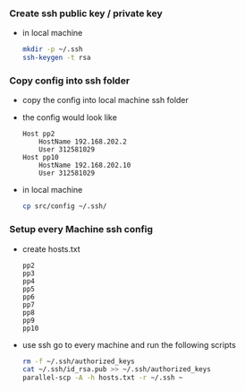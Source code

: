 ### Create ssh public key / private key

- in local machine
    ```bash
    mkdir -p ~/.ssh
    ssh-keygen -t rsa
    ```

### Copy config into ssh folder

- copy the config into local machine ssh folder

- the config would look like 
    ```plaintext
    Host pp2
        HostName 192.168.202.2
        User 312581029
    Host pp10
        HostName 192.168.202.10
        User 312581029
    ```

- in local machine
    ```bash
    cp src/config ~/.ssh/
    ```

### Setup every Machine ssh config

- create hosts.txt
    ```plaintext
    pp2
    pp3
    pp4
    pp5
    pp6
    pp7
    pp8
    pp9
    pp10
    ```

- use ssh go to every machine and run the following scripts
    ```bash
    rm -f ~/.ssh/authorized_keys
    cat ~/.ssh/id_rsa.pub >> ~/.ssh/authorized_keys
    parallel-scp -A -h hosts.txt -r ~/.ssh ~
    ```
